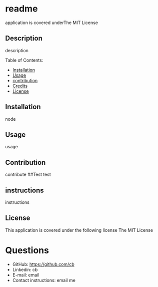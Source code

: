 
# readme
application is covered underThe MIT License

## Description
description

Table of Contents:
* [Installation](#installation)
* [Usage](#usage)
* [contribution](#contribution)
* [Credits](#credits)
* [License](#license)

## Installation
 node
 ## Usage
 usage
 ## Contribution
 contribute
 ##Test
 test
 ## instructions
 instructions
 ## License
 This application is covered under the following license
 The MIT License

 # Questions
 * GitHub: https://github.com/cb
 * Linkedin: cb
 * E-mail: email
 * Contact instructions: email me
    